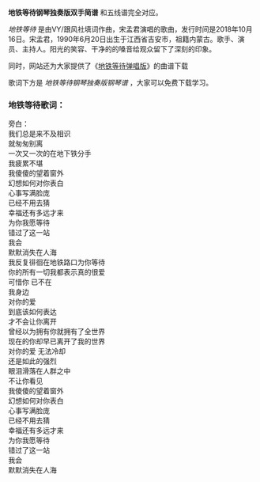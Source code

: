 

**地铁等待钢琴独奏版双手简谱** 和五线谱完全对应。

_地铁等待_
是由VY/跟风社填词作曲，宋孟君演唱的歌曲，发行时间是2018年10月16日。宋孟君，1990年6月20日出生于江西省吉安市，祖籍内蒙古。歌手、演员、主持人。阳光的笑容、干净的的嗓音给观众留下了深刻的印象。

同时，网站还为大家提供了《[地铁等待弹唱版](Music-9797-地铁等待-我傻傻的望着窗外幻想如何对你表白-抖音热歌-弹唱版.html
"地铁等待弹唱版")》的曲谱下载

歌词下方是 _地铁等待钢琴独奏版钢琴谱_ ，大家可以免费下载学习。

### 地铁等待歌词：

旁白：  
我们总是来不及相识  
就匆匆别离  
一次又一次的在地下铁分手  
我疲累不堪  
我傻傻的望着窗外  
幻想如何对你表白  
心事写满脸庞  
已经不用去猜  
幸福还有多远才来  
为你我愿等待  
错过了这一站  
我会  
默默消失在人海  
我反复徘徊在地铁路口为你等待  
你的所有一切我都表示真的很爱  
可惜你 已不在  
我身边  
对你的爱  
到底该如何表达  
才不会让你离开  
曾经以为拥有你就拥有了全世界  
现在的你却早已离开了我的世界  
对你的爱 无法冷却  
还是如此的强烈  
眼泪滑落在人群之中  
不让你看见  
我傻傻的望着窗外  
幻想如何对你表白  
心事写满脸庞  
已经不用去猜  
幸福还有多远才来  
为你我愿等待  
错过了这一站  
我会  
默默消失在人海

